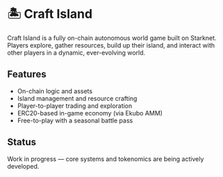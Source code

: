 # 🏝️ Craft Island

Craft Island is a fully on-chain autonomous world game built on Starknet. Players explore, gather resources, build up their island, and interact with other players in a dynamic, ever-evolving world.

## Features
-	On-chain logic and assets
-	Island management and resource crafting
-	Player-to-player trading and exploration
-	ERC20-based in-game economy (via Ekubo AMM)
-	Free-to-play with a seasonal battle pass

## Status

Work in progress — core systems and tokenomics are being actively developed.
